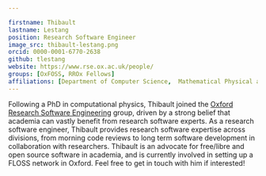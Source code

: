 ```yaml
---

firstname: Thibault
lastname: Lestang
position: Research Software Engineer
image_src: thibault-lestang.png
orcid: 0000-0001-6770-2638
github: tlestang
website: https://www.rse.ox.ac.uk/people/
groups: [OxFOSS, RROx Fellows]
affiliations: [Department of Computer Science,  Mathematical Physical and Life Sciences Division]
---
```

Following a PhD in computational physics, Thibault joined the [Oxford Research Software Engineering](https://www.rse.ox.ac.uk/people/) group, driven by a strong belief that academia can vastly benefit from research software experts.
As a research software engineer, Thibault provides research software expertise across divisions, from morning code reviews to long term software development in collaboration with researchers.
Thibault is an advocate for free/libre and open source software in academia, and is currently involved in setting up a FLOSS network in Oxford. Feel free to get in touch with him if interested!
